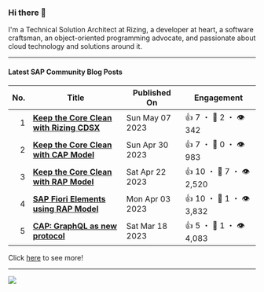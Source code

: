 ### Hi there 👋

I'm a Technical Solution Architect at Rizing, a developer at heart, a software craftsman, an object-oriented programming advocate, and passionate about cloud technology and solutions around it.

***

#### Latest SAP Community Blog Posts

| No. | Title | Published On | Engagement |
| ---:| ----- | ------------ | ---------- |
| 1 | **[Keep the Core Clean with Rizing CDSX](https:&#x2F;&#x2F;blogs.sap.com&#x2F;?p&#x3D;1758558)** | Sun May 07 2023 | 👍 7 ・ 💬 2 ・ 👁️ 342         |
| 2 | **[Keep the Core Clean with CAP Model](https:&#x2F;&#x2F;blogs.sap.com&#x2F;?p&#x3D;1754338)** | Sun Apr 30 2023 | 👍 7 ・ 💬 0 ・ 👁️ 983         |
| 3 | **[Keep the Core Clean with RAP Model](https:&#x2F;&#x2F;blogs.sap.com&#x2F;?p&#x3D;1748744)** | Sat Apr 22 2023 | 👍 10 ・ 💬 7 ・ 👁️ 2,520         |
| 4 | **[SAP Fiori Elements using RAP Model](https:&#x2F;&#x2F;blogs.sap.com&#x2F;?p&#x3D;1735728)** | Mon Apr 03 2023 | 👍 10 ・ 💬 1 ・ 👁️ 3,832         |
| 5 | **[CAP: GraphQL as new protocol](https:&#x2F;&#x2F;blogs.sap.com&#x2F;?p&#x3D;1723579)** | Sat Mar 18 2023 | 👍 5 ・ 💬 1 ・ 👁️ 4,083         |

Click [here](sap-community.md) to see more!

***

[![](https://github.com/jcailan/jcailan/workflows/BUILD/badge.svg)](https://github.com/jcailan/jcailan/actions)